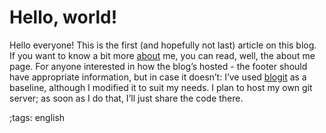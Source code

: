 # Hello, world!

Hello everyone! This is the first (and hopefully not last) article on this blog. If you want to know a bit more [about](https://t9.no/about.html) me, you can read, well, the about me page. For anyone interested in how the blog’s hosted - the footer should have appropriate information, but in case it doesn’t: I’ve used [blogit](https://pedantic.software/git/blogit/) as a baseline, although I modified it to suit my needs. I plan to host my own git server; as soon as I do that, I’ll just share the code there.



;tags: english
